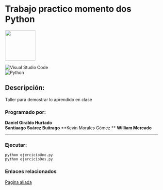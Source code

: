 # Trabajo practico momento dos Python

<p>
  <img widht="100" height="100" src="https://user-images.githubusercontent.com/117608208/221367825-94644cb5-e681-4388-93be-1f48e28eacc5.png">
</p>

![Visual Studio Code](https://img.shields.io/badge/Visual%20Studio%20Code-0078d7.svg?style=for-the-badge&logo=visual-studio-code&logoColor=white)   
![Python](https://img.shields.io/badge/python-3670A0?style=for-the-badge&logo=python&logoColor=ffdd54)

## Descripción:
Taller para demostrar lo aprendido en clase 

### Programado por: 
**Daniel Giraldo Hurtado**   
**Santiaago Suárez Buitrago**
**Kevin Morales Gómez **
**William Mercado**

***
### Ejecutar:
`python ejercicioUno.py`   
`python ejercicioDos.py`

### Enlaces relacionados
[Pagina aliada](http://www.google.com)
